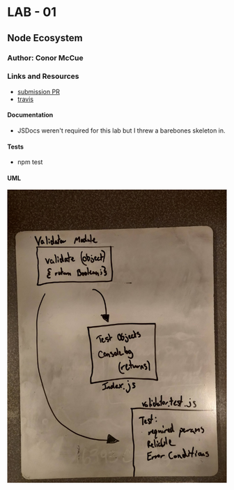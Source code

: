 # LAB - 01 

## Node Ecosystem

### Author: Conor McCue

### Links and Resources
* [submission PR](https://github.com/pseudotsuga-401-advanced-javascript/lab-01/pull/1)
* [travis](https://travis-ci.com/pseudotsuga-401-advanced-javascript/lab-01)

#### Documentation
* JSDocs weren't required for this lab but I threw a barebones skeleton in. 

  
#### Tests
* npm test

#### UML
![UML](./assets/lab-01-UML.jpg)
